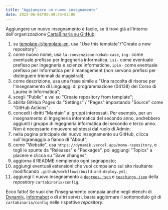```yaml
---
title: "Aggiungere un nuovo insegnamento"
date: 2023-06-06T00:49:44+02:00
---
```


Aggiungere un nuovo insegnamento è facile, se ti trovi già all'interno
dell'organizzazione [CartaBinaria su GitHub](https://github.com/cartabinaria):

1. su [template-it](https://github.com/cartabinaria/template-it)/[template-en](https://github.com/cartabinaria/template-en),
   usa "Use this template"/"Create a new repository";
2. come nuovo nome, usa `la-convenzione-kebab-case`, `ing-` come eventuale
   prefisso per Ingegneria informatica, `isi-` come eventuale prefisso per
   Ingegneria e scienze informatiche, `ipim-` come eventuale prefisso per Informatica per il management (non servono prefissi per distinguere
   triennali da magistrali);
3. come descrizione, usa una frase simile a "Una raccolta di risorse per
   l'insegnamento di Linguaggi di programmazione (04138) del Corso di Laurea in
   Informatica";
4. scegli "Public" e vai su "Create repository from template";
5. abilita GitHub Pages da "Settings" / "Pages" impostando "Source" come
   "GitHub Actions";
6. concedi i diritti "Mantain" ai gruppi interessati. Per esempio, per un
    insegnamento di Ingegneria informatica del secondo anno, andrebbero aggiunti
    i gruppo di Ingegneria informatica del secondo e terzo anno.
    Non è necessario rimuovere sè stessi dal ruolo di Admin;
7. nella pagina principale del nuovo insegnamento su GitHub, clicca
   sull'ingranaggio a fianco di "About";
8. come "Website", usa `https://dynamik.vercel.app/nome-repository`,
   e togli le spunte da "Releases" e "Packages", poi aggiungi "Topics" a piacere
   e clicca su "Save changes";
9. aggiorna il README riempiendo ogni segnaposto;
10. aggiungi eventuali estensioni che vuoi compaiano sul sito risultante
   modificando `.github/workflows/build-and-deploy.yml`;
11. aggiungi il nuovo insegnamento a
    [`degrees.json`](https://github.com/cartabinaria/config/blob/main/degrees.json)
    e
    [`teachings.json`](https://github.com/cartabinaria/config/blob/main/teachings.json)
    della _repository_ `cartabinaria/config`.

Ecco fatto! Se vuoi che l'insegnamento compaia anche negli elenchi di
[Dynamik](https://github.com/cartabinaria/dynamik),
[Informabot](https://github.com/cartabinaria/informabot) o di altri servizi, basta
aggiornare il sottomodulo git di `cartabinaria/config` nelle rispettive
_repository_.
